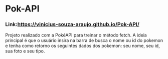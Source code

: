 # Pok-API
### Link:https://vinicius-souza-araujo.github.io/Pok-API/

Projeto realizado com a PokéAPI para treinar o  método fetch. A ideia principal é que o usuário insira na barra de busca o nome ou id do pokemon e tenha como retorno os seguintes dados dos pokemon: seu nome, seu id, sua foto e seu tipo.
